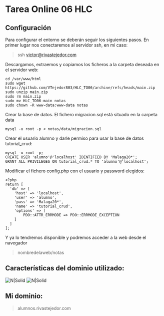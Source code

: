 # Tarea Online 06 HLC

## Configuración

Para configurar el entorno se deberán seguir los siguientes pasos. En primer lugar nos conectaremos al servidor ssh, en mi caso:

> ssh victor@rivastejedor.com

Descargamos, extraemos y copiamos los ficheros a la carpeta deseada en el servidor web:

``` 
cd /var/www/html
sudo wget https://github.com/VTejedor803/HLC_TO06/archive/refs/heads/main.zip
sudo unzip main.zip
sudo rm main.zip
sudo mv HLC_TO06-main notas
sudo chown -R www-data:www-data notas
```

Crear la base de datos. El fichero migracion.sql está situado en la carpeta data

``` 
mysql -u root -p < notas/data/migracion.sql
```

Crear el usuario alumno y darle permiso para usar la base de datos tutorial_crud:

``` 
mysql -u root -p;
CREATE USER 'alumno'@'localhost' IDENTIFIED BY 'Malaga20*';
GRANT ALL PRIVILEGES ON tutorial_crud.* TO 'alumno'@'localhost';
```

Modificar el fichero config.php con el usuario y password elegidos:

```
<?php
return [
  'db' => [
    'host' => 'localhost',
    'user' => 'alumno',
    'pass' => 'Malaga20*',
    'name' => 'tutorial_crud',
    'options' => [
        PDO::ATTR_ERRMODE => PDO::ERRMODE_EXCEPTION
    ]
  ]
];
```

Y ya lo tendremos disponible y podremos acceder a la web desde el navegador

>	nombredelaweb/notas


## Características del dominio utilizado:

![N|Solid](https://i.gyazo.com/7ea3729079ecde06a5898da863bf7745.png)
![N|Solid](https://i.gyazo.com/68512af44eb27ac0484b8dc7be6150a4.png)

## Mi dominio:

>	alumnos.rivastejedor.com


